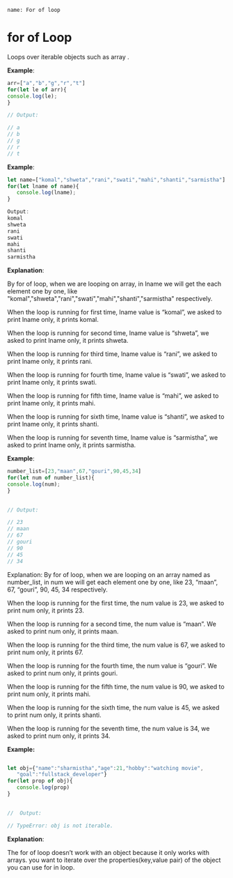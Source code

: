 ```ngMeta
name: For of loop
```

# for of Loop

Loops over iterable objects such as array .
	
**Example**:
```javascript
arr=["a","b","g","r","t"]
for(let le of arr){
console.log(le);
}

// Output:

// a
// b
// g
// r
// t   

```
	
**Example**: 
```javascript
let name=["komal","shweta","rani","swati","mahi","shanti","sarmistha"]
for(let lname of name){
   console.log(lname);
}

Output: 
komal
shweta
rani
swati
mahi	
shanti
sarmistha

```

**Explanation**:

By for of loop, when we are looping on array, in lname we will get the each element one by one, like "komal","shweta","rani","swati","mahi","shanti","sarmistha" respectively.

When the loop is running for first time, lname value is “komal”, we asked to print lname only, it prints komal.

When the loop is running for second time, lname value is “shweta”, we asked to print lname only, it prints shweta.

When the loop is running for third time, lname value is “rani”, we asked to print lname only, it prints rani.

When the loop is running for fourth time, lname value is “swati”, we asked to print lname only, it prints swati.

When the loop is running for fifth time, lname value is “mahi”, we asked to print lname only, it prints mahi.

When the loop is running for sixth time, lname value is “shanti”, we asked to print lname only, it prints shanti.

When the loop is running for seventh time, lname value is “sarmistha”, we asked to print lname only, it prints sarmistha.




**Example**: 
```javascript
number_list=[23,"maan",67,"gouri",90,45,34]
for(let num of number_list){
console.log(num);
}
 

// Output: 

// 23
// maan
// 67
// gouri		
// 90
// 45
// 34

```
Explanation:
By for of loop, when we are looping on an array named as number_list, in num we will get each element one by one, like 23, “maan”, 67, “gouri”, 90, 45, 34 respectively.

When the loop is running for the first time, the num value is 23, we asked to print num only, it prints 23.

When the loop is running for a second time, the num value is “maan”. We asked to print num only, it prints maan.

When the loop is running for the third time, the num value is 67, we asked to print num only, it prints 67.

When the loop is running for the fourth time, the num value is “gouri”. We asked to print num only, it prints gouri.

When the loop is running for the fifth time, the num value is 90, we asked to print num only, it prints mahi.

When the loop is running for the sixth time, the num value is 45, we asked to print num only, it prints shanti.

When the loop is running for the seventh time, the num value is 34, we asked to print num only, it prints 34.



**Example:**

```javascript

let obj={"name":"sharmistha","age":21,"hobby":"watching movie",
   "goal":"fullstack_developer"}
for(let prop of obj){
   console.log(prop)
}
 

//  Output:

// TypeError: obj is not iterable.

```
	
**Explanation**: 

The for of loop doesn’t work with an object because it only works  with arrays.
you want to iterate over the properties(key,value pair) of the object you can use for in loop. 
